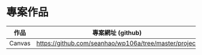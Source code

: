 # 專案作品

作品     |  專案網址 (github)
---------|-------------------------------
Canvas  | https://github.com/seanhao/wp106a/tree/master/project
